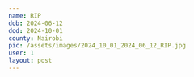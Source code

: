 ```yaml
---
name: RIP
dob: 2024-06-12
dod: 2024-10-01
county: Nairobi
pic: /assets/images/2024_10_01_2024_06_12_RIP.jpg
user: 1
layout: post
---
```

<p class='py-2'></p>
